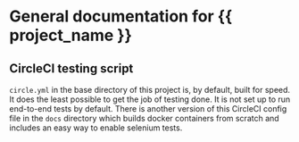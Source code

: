 # General documentation for {{ project_name }}

## CircleCI testing script
`circle.yml` in the base directory of this project is, by default, built for speed. It does the least possible to get the job of testing done. It is
not set up to run end-to-end tests by default. There is another version of this CircleCI config file in the `docs` directory which builds docker
containers from scratch and includes an easy way to enable selenium tests.
